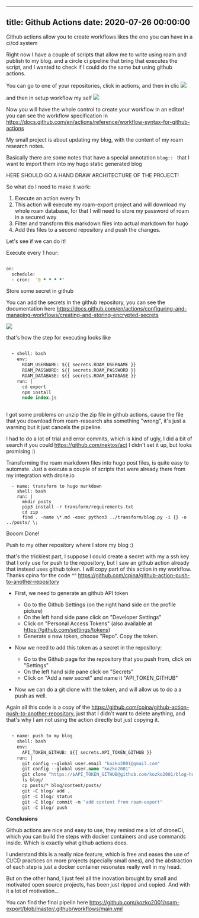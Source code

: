 
---
title: Github Actions
date: 2020-07-26 00:00:00
---


Github actions allow you to create workflows likes the one you can have in a ci/cd system

Right now I have a couple of scripts that allow me to write using roam and publish to my blog. and a circle ci pipeline that bring that executes the script, and I wanted to check if I could do the same but using github actions.

You can go to one of your repositories, click in actions, and then in clic
![](https://firebasestorage.googleapis.com/v0/b/firescript-577a2.appspot.com/o/imgs%2Fapp%2Fkzk-personal%2FdPwdRfxor7.png?alt=media&token=6b3964c5-c580-4312-a5b7-f265056a4dd7)

and then in setup workflow my self ![](https://firebasestorage.googleapis.com/v0/b/firescript-577a2.appspot.com/o/imgs%2Fapp%2Fkzk-personal%2FK3yV-cqxV0.png?alt=media&token=e27cef5e-780e-4cde-87e1-39e8f72b7278)

Now you will have the whole control to create your workflow in an editor! you can see the workflow specification in https://docs.github.com/en/actions/reference/workflow-syntax-for-github-actions

My small project is about updating my blog, with the content of my roam research notes. 


Basically there are some notes that have a special annotation `blog:: ` that I want to import them into my hugo static generated blog

HERE SHOULD GO A HAND DRAW ARCHITECTURE OF THE PROJECT!

So what do I need to make it work:

1. Execute an action every 1h
2. This action will execute my roam-export project and will download my whole roam database, for that I will need to store my password of roam in a secured way
3. Filter and transform this markdown files into actual markdown for hugo
4. Add this files to a second repository and push the changes.

Let's see if we can do it!


Execute every 1 hour:


```clojure

on:
  schedule:
  - cron:  '0 * * * *'
```




Store some secret in github

You can add the secrets in the github repository, you can see the documentation here https://docs.github.com/en/actions/configuring-and-managing-workflows/creating-and-storing-encrypted-secrets

![](https://firebasestorage.googleapis.com/v0/b/firescript-577a2.appspot.com/o/imgs%2Fapp%2Fkzk-personal%2FZ-MHFreq9L.png?alt=media&token=9a5765f6-6ef6-4be4-8eee-5073c8dcb6db)

that's how the step for executing looks like
```clojure

  - shell: bash
    env:
      ROAM_USERNAME: ${{ secrets.ROAM_USERNAME }}
      ROAM_PASSWORD: ${{ secrets.ROAM_PASSWORD }}
      ROAM_DATABASE: ${{ secrets.ROAM_DATABASE }}
    run: |
      cd export
      npm install
      node index.js
      

```

I got some problems on unzip the zip file in github actions, cause the file that you download from roam-research ahs something "wrong", it's just a warning but it just cancels the pipeline.

I had to do a lot of trial and error commits, which is kind of ugly, I did a bit of search if you could https://github.com/nektos/act I didn't set it up, but looks promising :)




Transforming the roam markdown files into hugo post files, is quite easy to automate. Just a execute a couple of scripts that were already there from my integration with drone.io

```
  - name: transform to hugo markdown
    shell: bash
    run: |
      mkdir posts
      pip3 install -r transform/requirements.txt
      cd zip
      find . -name \*.md -exec python3 ../transform/blog.py -i {} -o ../posts/ \;
```

Booom Done!




Push to my other repository where I store my blog :)

that's the trickiest part, I suppose I could create a secret with my a ssh key that I only use for push to the repository, but I saw an github action already that instead uses github token. I will copy part of this action in my workflow. Thanks cpina for the code ^^ https://github.com/cpina/github-action-push-to-another-repository


  - First, we need to generate an github API token


      - Go to the Github Settings (on the right hand side on the profile picture)
      - On the left hand side pane click on "Developer Settings"
      - Click on "Personal Access Tokens" (also available at https://github.com/settings/tokens)
      - Generate a new token, choose "Repo". Copy the token.
  - Now we need to add this token as a secret in the repository:

      - Go to the Github page for the repository that you push from, click on "Settings"
      - On the left hand side pane click on "Secrets"
      - Click on "Add a new secret" and name it "API_TOKEN_GITHUB"
  - Now we can do a git clone with the token, and will allow us to do a a push as well.

Again all this code is a copy of the https://github.com/cpina/github-action-push-to-another-repository, just that I didn't want to delete anything, and that's why I am not using the action directly but just copying it.

```clojure

  - name: push to my blog
    shell: bash
    env:
      API_TOKEN_GITHUB: ${{ secrets.API_TOKEN_GITHUB }}
    run: |
      git config --global user.email "kozko2001@gmail.com"
      git config --global user.name "kozko2001"
      git clone "https://$API_TOKEN_GITHUB@github.com/kozko2001/blog-hugo.git" "blog"
      ls blog/
      cp posts/* blog/content/posts/
      git -C blog/ add .
      git -C blog/ status
      git -C blog/ commit -m "add content from roam-export"
      git -C blog/ push
```


**Conclusions**

Github actions are nice and easy to use, they remind me a lot of droneCI, which you can build the steps with docker containers and use commands inside. Which is exactly what github actions does.

I understand this is a really nice feature, which is free and eases the use of CI/CD practices on more projects (specially small ones), and the abstraction of each step is just a docker container resonates really well in my head. 

But on the other hand, I just feel all the inovation brought by small and motivated open source projects, has been just ripped and copied. And with it a lot of motivation...

You can find the final pipelin here https://github.com/kozko2001/roam-export/blob/master/.github/workflows/main.yml
